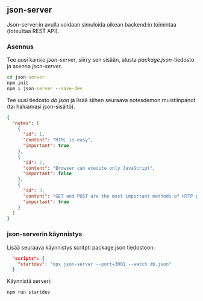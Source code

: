 ## json-server

Json-server:in avulla voidaan simuloida oikean backend:in toimintaa (toteuttaa REST API).

### Asennus

Tee uusi kansio *json-server*, siirry sen sisään, alusta *package.json*-tiedosto ja asenna *json-server*.

```cmd
cd json-server
npm init
npm i json-server --save-dev
```

Tee uusi tiedosto *db.json* ja lisää siihen seuraava notesdemon muistiinpanot (tai haluamasi json-sisältö).

```json
{
  "notes": [
    {
      "id": 1,
      "content": "HTML is easy",
      "important": true
    },
    {
      "id": 2,
      "content": "Browser can execute only JavaScript",
      "important": false
    },
    {
      "id": 3,
      "content": "GET and POST are the most important methods of HTTP protocol",
      "important": true
    }
  ]
}
```

### json-serverin käynnistys

Lisää seuraava käynnistys scritpti package.json tiedostoon:

```json
  "scripts": {
    "startdev": "npx json-server --port=3001 --watch db.json"
  }
```

Käynnistä serveri:

```cmd
npm run startdev
```